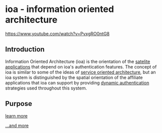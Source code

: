# ioa - information oriented architecture

https://www.youtube.com/watch?v=PvxgRO0ntG8

## Introduction

Information Oriented Architecture (ioa) is the orientation of the [satelite applications]() that depend on ioa's authentication features. The concept of ioa is similar to some of the ideas of [service oriented architecture](), but an ioa system is distinguished by the spatial orientation of the affiliate applications that ioa can support by providing [dynamic authentication]() strategies used throughout this system.

## Purpose

[learn more](https://informationorientedarchitecture.org)

[...and more](https://ioa.fyi)